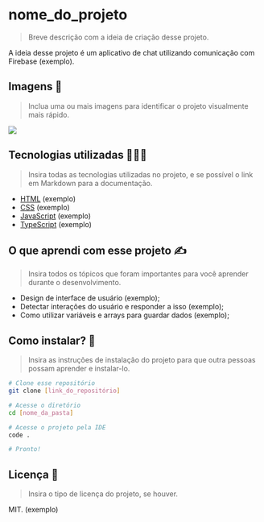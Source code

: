 # nome_do_projeto

> Breve descrição com a ideia de criação desse projeto.

A ideia desse projeto é um aplicativo de chat utilizando comunicação com Firebase (exemplo). 

## Imagens 📸 

> Inclua uma ou mais imagens para identificar o projeto visualmente mais rápido.

<img src="https://www.valuehost.com.br/blog/wp-content/uploads/2015/03/loremipsum.jpg" />

## Tecnologias utilizadas 👨🏻‍💻

> Insira todas as tecnologias utilizadas no projeto, e se possível o link em Markdown para a documentação.

- [HTML](##) (exemplo)
- [CSS](##) (exemplo)
- [JavaScript](##) (exemplo)
- [TypeScript](https://www.typescriptlang.org/) (exemplo)

## O que aprendi com esse projeto ✍️

> Insira todos os tópicos que foram importantes para você aprender durante o desenvolvimento.

- Design de interface de usuário (exemplo);
- Detectar interações do usuário e responder a isso (exemplo);
- Como utilizar variáveis e arrays para guardar dados (exemplo);

## Como instalar? 🚀

> Insira as instruções de instalação do projeto para que outra pessoas possam aprender e instalar-lo.

```bash
# Clone esse repositório
git clone [link_do_repositório]

# Acesse o diretório
cd [nome_da_pasta]

# Acesse o projeto pela IDE
code .

# Pronto!
```

## Licença 📝

> Insira o tipo de licença do projeto, se houver.

MIT. (exemplo)
